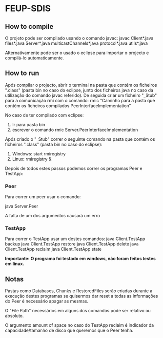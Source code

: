 # FEUP-SDIS

## How to compile
O projeto pode ser compilado usando o comando javac:
javac Client\*.java files\*.java Server\*.java multicastChannels\*java protocol\*.java utils\*.java

Alternativamente pode ser o usado o eclipse para importar o projecto e compilá-lo automaticamente.


## How to run
Após compilar o projecto, abrir o terminal na pasta que contém os ficheiros ".class" (pasta bin no caso do eclipse, junto dos ficheiros java no caso da utilização do comando javac referido).
De seguida criar um ficheiro "\_Stub" para a comunicação rmi com o comando:
rmic "Caminho para a pasta que contém os ficheiros compilados PeerInterfaceImplementation"

No caso de ter compilado com eclipse:
1. Ir para pasta bin
2. escrever o comando rmic Server.PeerInterfaceImplementation

Após criado o "\_Stub" correr o seguinte comando na pasta que contém os ficheiros ".class" (pasta bin no caso do eclipse):
1. Windows: start rmiregistry
2. Linux: rmiregistry &

Depois de todos estes passos podemos correr os programas Peer e TestApp:
### Peer
Para correr um peer usar o comando:

java Server.Peer <version> <ID> <Access Point> <MC address> <MC port> <MDB address> <MDB port> <MDR address> <MDR port>

A falta de um dos argumentos causará um erro

### TestApp
Para correr o TestApp usar um destes comandos:
java Client.TestApp <Access Point> backup <file path> <replication degree>
java Client.TestApp <Access Point> restore <file path>
java Client.TestApp <Access Point> delete <file path>
java Client.TestApp <Access Point> reclaim <amount of space>
java Client.TestApp <Access Point> state
  
**Importante: O programa foi testado em windows, não foram feitos testes em linux.**    
  
## Notas
Pastas como Databases, Chunks e RestoredFiles serão criadas durante a execução destes programas se quisermos dar reset a todas as informações do Peer<ID> é necessário apagar as mesmas.
  
O "File Path" necessários em alguns dos comandos pode ser relativo ou absoluto.

O argumento amount of space no caso do TestApp reclaim é indicador da capacidade/tamanho de disco que queremos que o Peer<ID> tenha.

